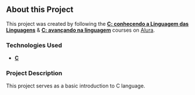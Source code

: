 ## About this Project

This project was created by following the [**C: conhecendo a Linguagem das Linguagens**](https://cursos.alura.com.br/course/introducao-a-programacao-com-c-parte-1) & [**C: avançando na linguagem**](https://cursos.alura.com.br/course/introducao-a-programacao-com-c-parte-2) courses on [Alura](https://www.alura.com.br/).

### Technologies Used

- [**C**](<https://en.wikipedia.org/wiki/C_(programming_language)>)

### Project Description

This project serves as a basic introduction to C language.
